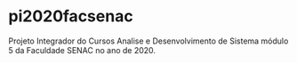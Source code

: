 # pi2020facsenac
Projeto Integrador do Cursos Analise e Desenvolvimento de Sistema módulo 5 da Faculdade SENAC no ano de 2020.
